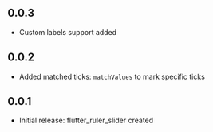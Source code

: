 ## 0.0.3

- Custom labels support added

## 0.0.2

- Added matched ticks: `matchValues` to mark specific ticks

## 0.0.1

- Initial release: flutter_ruler_slider created


